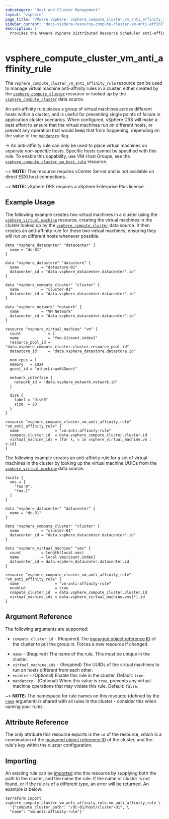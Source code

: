 ```yaml
---
subcategory: "Host and Cluster Management"
layout: "vsphere"
page_title: "VMware vSphere: vsphere_compute_cluster_vm_anti_affinity_rule"
sidebar_current: "docs-vsphere-resource-compute-cluster-vm-anti-affinity-rule"
description: |-
  Provides the VMware vSphere Distributed Resource Scheduler anti-affinity rule resource.
---
```


# vsphere\_compute\_cluster\_vm\_anti\_affinity\_rule

The `vsphere_compute_cluster_vm_anti_affinity_rule` resource can be used to
manage virtual machine anti-affinity rules in a cluster, either created by the
[`vsphere_compute_cluster`][tf-vsphere-cluster-resource] resource or looked up
by the [`vsphere_compute_cluster`][tf-vsphere-cluster-data-source] data source.

[tf-vsphere-cluster-resource]: /docs/providers/vsphere/r/compute_cluster.html
[tf-vsphere-cluster-data-source]: /docs/providers/vsphere/d/compute_cluster.html

An anti-affinity rule places a group of virtual machines across different 
hosts within a cluster, and is useful for preventing single points of failure in
application cluster scenarios. When configured, vSphere DRS will make a best effort
to ensure that the virtual machines run on different hosts, or prevent any
operation that would keep that from happening, depending on the value of the
[`mandatory`](#mandatory) flag.

-> An anti-affinity rule can only be used to place virtual machines on seperate
_non-specific_ hosts. Specific hosts cannot be specified with this rule.
To enable this capability, use VM-Host Groups, see the
[`vsphere_compute_cluster_vm_host_rule`][tf-vsphere-cluster-vm-host-rule-resource]
resource.

[tf-vsphere-cluster-vm-host-rule-resource]: /docs/providers/vsphere/r/compute_cluster_vm_host_rule.html

~> **NOTE:** This resource requires vCenter Server and is not available on
direct ESXi host connections.

~> **NOTE:** vSphere DRS requires a vSphere Enterprise Plus license.

## Example Usage

The following example creates two virtual machines in a cluster using the
[`vsphere_virtual_machine`][tf-vsphere-vm-resource] resource, creating the
virtual machines in the cluster looked up by the
[`vsphere_compute_cluster`][tf-vsphere-cluster-data-source] data source. It
then creates an anti-affinity rule for these two virtual machines, ensuring
they will run on different hosts whenever possible.

[tf-vsphere-vm-resource]: /docs/providers/vsphere/r/virtual_machine.html

```hcl
data "vsphere_datacenter" "datacenter" {
  name = "dc-01"
}

data "vsphere_datastore" "datastore" {
  name          = "datastore-01"
  datacenter_id = "data.vsphere_datacenter.datacenter".id"
}

data "vsphere_compute_cluster" "cluster" {
  name          = "cluster-01"
  datacenter_id = "data.vsphere_datacenter.datacenter".id"
}

data "vsphere_network" "network" {
  name          = "VM Network"
  datacenter_id = "data.vsphere_datacenter.datacenter".id"
}

resource "vsphere_virtual_machine" "vm" {
  count            = 2
  name             = "foo-${count.index}"
  resource_pool_id = "data.vsphere_compute_cluster.cluster.resource_pool_id"
  datastore_id     = "data.vsphere_datastore.datastore.id"

  num_cpus = 1
  memory   = 1024
  guest_id = "otherLinux64Guest"

  network_interface {
    network_id = "data.vsphere_network.network.id"
  }

  disk {
    label = "disk0"
    size  = 20
  }
}

resource "vsphere_compute_cluster_vm_anti_affinity_rule" "vm_anti_affinity_rule" {
  name                = "vm-anti-affinity-rule"
  compute_cluster_id  = data.vsphere_compute_cluster.cluster.id
  virtual_machine_ids = [for k, v in vsphere_virtual_machine.vm : v.id]
}
```

The following example creates an anti-affinity rule for a set of virtual machines
in the cluster by looking up the virtual machine UUIDs from the
[`vsphere_virtual_machine`][tf-vsphere-vm-data-source] data source. 

[tf-vsphere-vm-data-source]: /docs/providers/vsphere/d/virtual_machine.html

```hcl
locals {
  vms = [
    "foo-0",
    "foo-1"
  ]
}

data "vsphere_datacenter" "datacenter" {
  name = "dc-01"
}

data "vsphere_compute_cluster" "cluster" {
  name          = "cluster-01"
  datacenter_id = "data.vsphere_datacenter.datacenter".id"
}

data "vsphere_virtual_machine" "vms" {
  count         = length(local.vms)
  name          = local.vms[count.index]
  datacenter_id = data.vsphere_datacenter.datacenter.id
}

resource "vsphere_compute_cluster_vm_anti_affinity_rule" "vm_anti_affinity_rule" {
  name                = "vm-anti-affinity-rule"
  enabled             = true
  compute_cluster_id  = data.vsphere_compute_cluster.cluster.id
  virtual_machine_ids = data.vsphere_virtual_machine.vms[*].id
}
```

## Argument Reference

The following arguments are supported:

* `compute_cluster_id` - (Required) The [managed object reference
  ID][docs-about-morefs] of the cluster to put the group in.  Forces a new
  resource if changed.

[docs-about-morefs]: /docs/providers/vsphere/index.html#use-of-managed-object-references-by-the-vsphere-provider

* `name` - (Required) The name of the rule. This must be unique in the cluster.
* `virtual_machine_ids` - (Required) The UUIDs of the virtual machines to run
  on hosts different from each other.
* `enabled` - (Optional) Enable this rule in the cluster. Default: `true`.
* `mandatory` - (Optional) When this value is `true`, prevents any virtual
  machine operations that may violate this rule. Default: `false`.

~> **NOTE:** The namespace for rule names on this resource (defined by the
[`name`](#name) argument) is shared with all rules in the cluster - consider
this when naming your rules.

## Attribute Reference

The only attribute this resource exports is the `id` of the resource, which is
a combination of the [managed object reference ID][docs-about-morefs] of the
cluster, and the rule's key within the cluster configuration.

## Importing

An existing rule can be [imported][docs-import] into this resource by supplying
both the path to the cluster, and the name the rule. If the name or cluster is
not found, or if the rule is of a different type, an error will be returned. An
example is below:

[docs-import]: https://www.terraform.io/docs/import/index.html

```
terraform import vsphere_compute_cluster_vm_anti_affinity_rule.vm_anti_affinity_rule \
  '{"compute_cluster_path": "/dc-01/host/cluster-01", \
  "name": "vm-anti-affinity-rule"}'
```